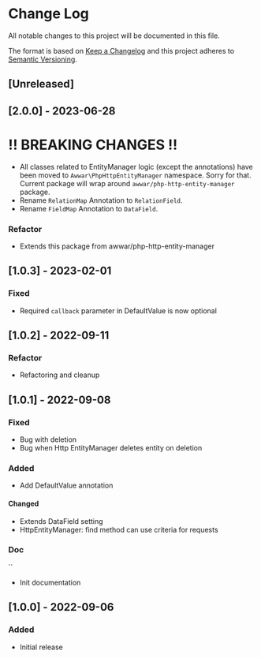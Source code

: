 # Change Log

All notable changes to this project will be documented in this file.

The format is based on [Keep a Changelog](http://keepachangelog.com/)
and this project adheres to [Semantic Versioning](http://semver.org/).

## [Unreleased]

## [2.0.0] - 2023-06-28

# !! BREAKING CHANGES !!

- All classes related to EntityManager logic (except the annotations) have been moved to `Awwar\PhpHttpEntityManager`
  namespace. Sorry for that. Current package will wrap around `awwar/php-http-entity-manager` package.
- Rename `RelationMap` Annotation to `RelationField`.
- Rename `FieldMap` Annotation to `DataField`.

### Refactor

- Extends this package from awwar/php-http-entity-manager

## [1.0.3] - 2023-02-01

### Fixed

- Required `callback` parameter in DefaultValue is now optional

## [1.0.2] - 2022-09-11

### Refactor

- Refactoring and cleanup

## [1.0.1] - 2022-09-08

### Fixed

- Bug with deletion
- Bug when Http EntityManager deletes entity on deletion

### Added

- Add DefaultValue annotation

#### Changed

- Extends DataField setting
- HttpEntityManager: find method can use criteria for requests

### Doc
``
- Init documentation

## [1.0.0] - 2022-09-06

### Added

- Initial release
